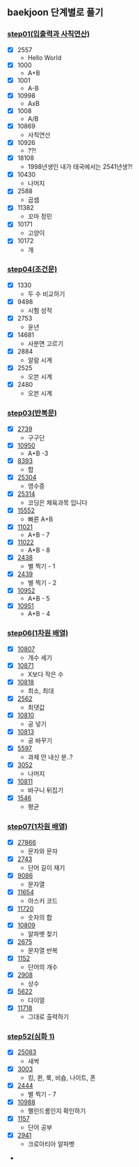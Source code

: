 ## baekjoon 단계별로 풀기

### [step01(입출력과 사칙연산)](https://www.acmicpc.net/step/1)

- [x] 2557
  - Hello World
- [x] 1000
  - A+B
- [x] 1001
  - A-B
- [x] 10998
  - AxB
- [x] 1008
  - A/B
- [x] 10869
  - 사칙연산
- [x] 10926
  - ??!
- [x] 18108
  - 1998년생인 내가 태국에서는 2541년생?!
- [x] 10430
  - 나머지
- [x] 2588
  - 곱셈
- [x] 11382
  - 꼬마 정민
- [x] 10171
  - 고양이
- [x] 10172
  - 개

### [step04(조건문)](https://www.acmicpc.net/step/4)

- [x] 1330
  - 두 수 비교하기
- [x] 9498
  - 시험 성적
- [x] 2753
  - 윤년
- [x] 14681
  - 사분면 고르기
- [x] 2884
  - 알람 시계
- [x] 2525
  - 오븐 시계
- [x] 2480
  - 오븐 시계

### [step03(반복문)](https://www.acmicpc.net/step/3)

- [x] [2739](https://www.acmicpc.net/problem/2739)
  - 구구단
- [x] [10950](https://www.acmicpc.net/problem/10950)
  - A+B -3
- [x] [8393](https://www.acmicpc.net/problem/8393)
  - 합
- [x] [25304](https://www.acmicpc.net/problem/25304)
  - 영수증
- [x] [25314](https://www.acmicpc.net/problem/25314)
  - 코딩은 체육과목 입니다
- [x] [15552](https://www.acmicpc.net/problem/15552)
  - 빠른 A+B
- [x] [11021](https://www.acmicpc.net/problem/11021)
  - A+B - 7
- [x] [11022](https://www.acmicpc.net/problem/11022)
  - A+B - 8
- [x] [2438](https://www.acmicpc.net/problem/2438)
  - 별 찍기 - 1
- [x] [2439](https://www.acmicpc.net/problem/2439)
  - 별 찍기 - 2
- [x] [10952](https://www.acmicpc.net/problem/10952)
  - A+B - 5
- [x] [10951](https://www.acmicpc.net/problem/10951)
  - A+B - 4

### [step06(1차원 배열)](https://www.acmicpc.net/step/6)

- [x] [10807](https://www.acmicpc.net/problem/10807)
  - 개수 세기
- [x] [10871](https://www.acmicpc.net/problem/10871)
  - X보다 작은 수
- [x] [10818](https://www.acmicpc.net/problem/10818)
  - 최소, 최대
- [x] [2562](https://www.acmicpc.net/problem/2562)
  - 최댓값
- [x] [10810](https://www.acmicpc.net/problem/10810)
  - 공 넣기
- [x] [10813](https://www.acmicpc.net/problem/10813)
  - 공 바꾸기
- [x] [5597](https://www.acmicpc.net/problem/5597)
  - 과제 안 내신 분..?
- [x] [3052](https://www.acmicpc.net/problem/3052)
  - 나머지
- [x] [10811](https://www.acmicpc.net/problem/10811)
  - 바구니 뒤집기
- [x] [1546](https://www.acmicpc.net/problem/1546)
  - 평균

### [step07(1차원 배열)](https://www.acmicpc.net/step/7)

- [x] [27866](https://www.acmicpc.net/problem/27866)
  - 문자와 문자
- [x] [2743](https://www.acmicpc.net/problem/2743)
  - 단어 길이 재기
- [x] [9086](https://www.acmicpc.net/problem/9086)
  - 문자열
- [x] [11654](https://www.acmicpc.net/problem/11654)
  - 아스키 코드
- [x] [11720](https://www.acmicpc.net/problem/11720)
  - 숫자의 합
- [x] [10809](https://www.acmicpc.net/problem/10809)
  - 알파벳 찾기
- [x] [2675](https://www.acmicpc.net/problem/2675)
  - 문자열 반복
- [x] [1152](https://www.acmicpc.net/problem/1152)
  - 단어의 개수
- [x] [2908](https://www.acmicpc.net/problem/2908)
  - 상수
- [x] [5622](https://www.acmicpc.net/problem/5622)
  - 다이얼
- [x] [11718](https://www.acmicpc.net/problem/11718)
  - 그대로 출력하기

### [step52(심화 1)](https://www.acmicpc.net/step/52)

- [x] [25083](https://www.acmicpc.net/problem/25083)
  - 새싹
- [x] [3003](https://www.acmicpc.net/problem/3003)
  - 킹, 퀸, 룩, 비숍, 나이트, 폰
- [x] [2444](https://www.acmicpc.net/problem/2444)
  - 별 찍기 - 7
- [x] [10988](https://www.acmicpc.net/problem/10988)
  - 팰린드롬인지 확인하기
- [x] [1157](https://www.acmicpc.net/problem/1157)
  - 단어 공부
- [x] [2941](https://www.acmicpc.net/problem/2941)
  - 크로아티아 알파벳
-


